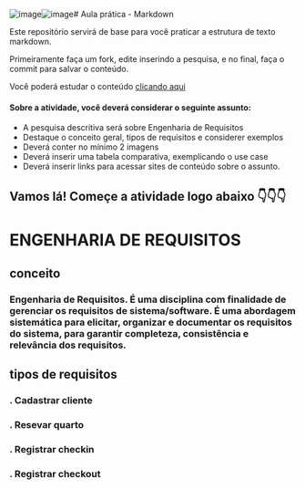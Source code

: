 ![image](https://github.com/rogeriojjr116/aulaMarkdown/assets/164503775/5e4e987f-6925-41c6-8ffb-380ca9e3d890)![image](https://github.com/rogeriojjr116/aulaMarkdown/assets/164503775/23751294-acc2-425e-969f-5421ef6cee69)# Aula prática - Markdown

Este repositório servirá de base para você praticar a estrutura de texto markdown. 

Primeiramente faça um fork, edite inserindo a pesquisa, e no final, faça o commit para salvar o conteúdo.

Você poderá estudar o conteúdo [clicando aqui](https://docs.pipz.com/central-de-ajuda/learning-center/guia-basico-de-markdown#open)

#### Sobre a atividade, você deverá considerar o seguinte assunto:

- A pesquisa descritiva será sobre Engenharia de Requisitos
- Destaque o conceito geral, tipos de requisitos e considerer exemplos
- Deverá conter no mínimo 2 imagens
- Deverá inserir uma tabela comparativa, exemplicando o use case
- Deverá inserir links para acessar sites de conteúdo sobre o assunto.


## Vamos lá! Começe a atividade logo abaixo 👇👇👇

# ENGENHARIA DE REQUISITOS
## conceito
### Engenharia de Requisitos. É uma disciplina com finalidade de gerenciar os requisitos de sistema/software. É uma abordagem sistemática para elicitar, organizar e documentar os requisitos do sistema, para garantir completeza, consistência e relevância dos requisitos.
## tipos de requisitos
### . Cadastrar cliente
### . Resevar quarto
### . Registrar checkin
### . Registrar checkout 




